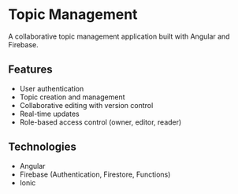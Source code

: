 # Topic Management

A collaborative topic management application built with Angular and Firebase.

## Features

- User authentication
- Topic creation and management
- Collaborative editing with version control
- Real-time updates
- Role-based access control (owner, editor, reader)

## Technologies

- Angular
- Firebase (Authentication, Firestore, Functions)
- Ionic
